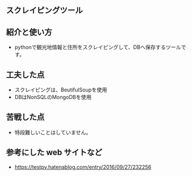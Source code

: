 ## スクレイピングツール

## 紹介と使い方
- pythonで観光地情報と住所をスクレイピングして、DBへ保存するツールです。

## 工夫した点
- スクレイピングは、BeutifulSoupを使用
- DBはNonSQLのMongoDBを使用

## 苦戦した点
- 特段難しいことはしていません。

## 参考にした web サイトなど
- https://testpy.hatenablog.com/entry/2016/09/27/232256
